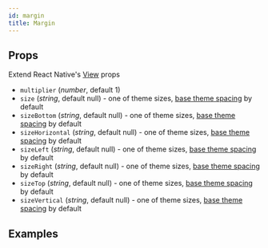 ```yaml
---
id: margin
title: Margin
---
```

## Props
Extend React Native's [View](https://facebook.github.io/react-native/docs/view#props) props
- `multiplier` (_number_, default 1)
- `size` (_string_, default null) - one of theme sizes, [base theme spacing](../Theme.md#spacing) by default
- `sizeBottom` (_string_, default null) - one of theme sizes, [base theme spacing](../Theme.md#spacing) by default
- `sizeHorizontal` (_string_, default null) - one of theme sizes, [base theme spacing](../Theme.md#spacing) by default
- `sizeLeft` (_string_, default null) - one of theme sizes, [base theme spacing](../Theme.md#spacing) by default
- `sizeRight` (_string_, default null) - one of theme sizes, [base theme spacing](../Theme.md#spacing) by default
- `sizeTop` (_string_, default null) - one of theme sizes, [base theme spacing](../Theme.md#spacing) by default
- `sizeVertical` (_string_, default null) - one of theme sizes, [base theme spacing](../Theme.md#spacing) by default

## Examples

```jsx

```
